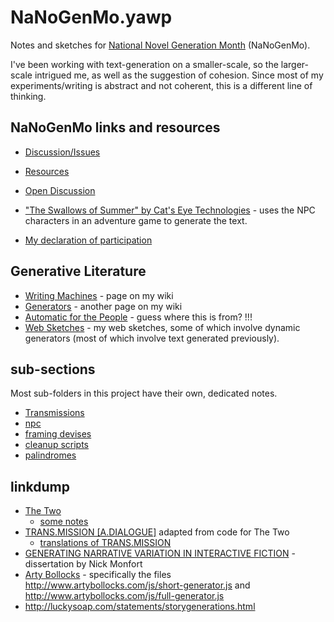 NaNoGenMo.yawp
==============

Notes and sketches for [National Novel Generation Month](https://github.com/dariusk/NaNoGenMo) (NaNoGenMo).

I've been working with text-generation on a smaller-scale, so the larger-scale intrigued me, as well as the suggestion of cohesion. Since most of my experiments/writing is abstract and not coherent, this is a different line of thinking.

## NaNoGenMo links and resources
 - [Discussion/Issues](https://github.com/dariusk/NaNoGenMo/issues)
 - [Resources](https://github.com/dariusk/NaNoGenMo/issues/11)
 - [Open Discussion](https://github.com/dariusk/NaNoGenMo/issues/42)

- ["The Swallows of Summer" by Cat's Eye Technologies](https://github.com/dariusk/NaNoGenMo/issues/39) - uses the NPC characters in an adventure game to generate the text. 
- [My declaration of participation](https://github.com/dariusk/NaNoGenMo/issues/59)
 
## Generative Literature
- [Writing Machines](http://www.xradiograph.com/WordSalad.WritingMachines) - page on my wiki
- [Generators](http://www.xradiograph.com/WordSalad/Generators) - another page on my wiki
- [Automatic for the People](http://www.xradiograph.com/WordSalad/AutomaticForThePeople) - guess where this is from? !!!
- [Web Sketches](http://www.xradiograph.com/PrantedMutter.Sketch) - my web sketches, some of which involve dynamic generators (most of which involve text generated previously).

## sub-sections
Most sub-folders in this project have their own, dedicated notes.

* [Transmissions](/transmissions)
* [npc](/npc)
* [framing devises](/framingdevises)
* [cleanup scripts](/cleanup)
* [palindromes](/palindrome)


## linkdump
- [The Two](http://nickm.com/poems/the_two.html)
  - [some notes](http://luckysoap.com/lapsuslinguae/2012/03/trans-mission-a-dialogue/)
- [TRANS.MISSION \[A.DIALOGUE\]](http://luckysoap.com/generations/transmission.html) adapted from code for The Two
  - [translations of TRANS.MISSION](http://luckysoap.com/lapsuslinguae/tag/transmediation/)  
- [GENERATING NARRATIVE VARIATION IN INTERACTIVE FICTION](www.cis.upenn.edu/grad/documents/montfort_000.pdf‎) - dissertation by Nick Monfort
- [Arty Bollocks](http://www.artybollocks.com) - specifically the files http://www.artybollocks.com/js/short-generator.js and http://www.artybollocks.com/js/full-generator.js
- http://luckysoap.com/statements/storygenerations.html



